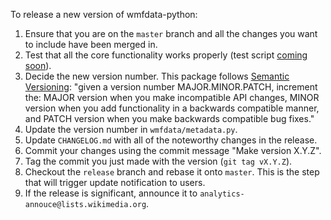 To release a new version of wmfdata-python:
1. Ensure that you are on the `master` branch and all the changes you want to include have been merged in.
1. Test that all the core functionality works properly (test script [coming soon](https://github.com/wikimedia/wmfdata-python/pull/16)). 
1. Decide the new version number. This package follows [Semantic Versioning](https://semver.org/): "given a version number MAJOR.MINOR.PATCH, increment the: MAJOR version when you make incompatible API changes, MINOR version when you add functionality in a backwards compatible manner, and PATCH version when you make backwards compatible bug fixes."
1. Update the version number in `wmfdata/metadata.py`.
1. Update `CHANGELOG.md` with all of the noteworthy changes in the release.
1. Commit your changes using the commit message "Make version X.Y.Z".
1. Tag the commit you just made with the version (`git tag vX.Y.Z`).
1. Checkout the `release` branch and rebase it onto `master`. This is the step that will trigger update notification to users.
1. If the release is significant, announce it to `analytics-annouce@lists.wikimedia.org`.